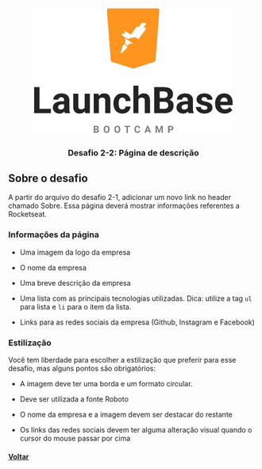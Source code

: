 <h1 align="center">
    <img alt="LaunchBase Bootcamp" src="../assets/launchbase-bootcamp-logo.png" width="400px" />
</h1>

<h3 align="center">
  Desafio 2-2: Página de descrição
</h3>

## Sobre o desafio

A partir do arquivo do desafio 2-1, adicionar um novo link no header chamado Sobre. Essa página deverá mostrar informações referentes a Rocketseat.

### Informações da página

- Uma imagem da logo da empresa

- O nome da empresa

- Uma breve descrição da empresa

- Uma lista com as principais tecnologias utilizadas. Dica: utilize a tag `ul` para lista e `li` para o item da lista.

- Links para as redes sociais da empresa (Github, Instagram e Facebook)

### Estilização

Você tem liberdade para escolher a estilização que preferir para esse desafio, mas alguns pontos são obrigatórios:

- A imagem deve ter uma borda e um formato circular.

- Deve ser utilizada a fonte Roboto

- O nome da empresa e a imagem devem ser destacar do restante

- Os links das redes sociais devem ter alguma alteração visual quando o cursor do mouse passar por cima

#### [Voltar](../README.md)